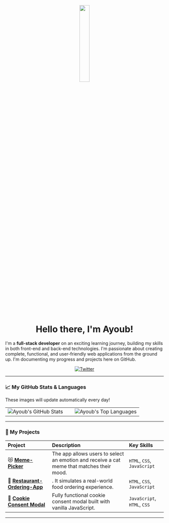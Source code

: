 <!-- 
  This is a special repository.
-->

<div align="center">
  <!-- You can find other fun gifs to use here -->
  <img src="https://media0.giphy.com/media/v1.Y2lkPTc5MGI3NjExYjF2N3l5YmJ5cmVxbWRwbWZsNHdqaGNrZnIxdHJweGFqNGE1aWFhOCZlcD12MV9pbnRlcm5hbF9naWZfYnlfaWQmY3Q9Zw/QXwtfadqo7wbfmT46H/giphy.gif" width="25%">
  <h1>Hello there, I'm Ayoub!</h1>
</div>

I'm a **full-stack developer** on an exciting learning journey, building my skills in both front-end and back-end technologies. I'm passionate about creating complete, functional, and user-friendly web applications from the ground up. I'm documenting my progress and projects here on GitHub.

<!-- Social Links - UPDATE THESE WITH YOUR REAL URLs -->
<div align="center">
  <a href="https://x.com/Littleaspass">
    <img src="https://img.shields.io/badge/Twitter-1DA1F2?style=for-the-badge&logo=twitter&logoColor=white" alt="Twitter"/>
  </a>
</div>

---

### 📈 My GitHub Stats & Languages

These images will update automatically every day!

<table>
  <tr>
    <td valign="top" width="50%">
      <!-- GitHub Stats Card -->
      <img src="https://github-readme-stats.vercel.app/api?username=Ayoubxpy&show_icons=true&theme=dracula&hide_border=true&count_private=true" alt="Ayoub's GitHub Stats"/>
    </td>
    <td valign="top" width="50%">
      <!-- Top Languages Card -->
      <img src="https://github-readme-stats.vercel.app/api/top-langs/?username=Ayoubxpy&layout=compact&theme=dracula&hide_border=true" alt="Ayoub's Top Languages"/>
    </td>
  </tr>
</table>

---

### 🚀 My Projects

| Project | Description | Key Skills |
| :--- | :--- | :--- |
| 😻 **[Meme-Picker](https://github.com/Ayoubxpy/Meme-Picker)** |The app allows users to select an emotion and receive a cat meme that matches their mood. | `HTML`, `CSS`, `JavaScript` |
| 🍟 **[Restaurant-Ordering-App](https://github.com/Ayoubxpy/Restaurant-Ordering-App)** | . It simulates a real-world food ordering experience. | `HTML`, `CSS`, `JavaScript` |
| 🔢 **[Cookie Consent Modal](https://github.com/Ayoubxpy/Cookie-Consent-Modal)** | Fully functional cookie consent modal built with vanilla JavaScript. | `JavaScript`, `HTML`, `CSS` |

---
